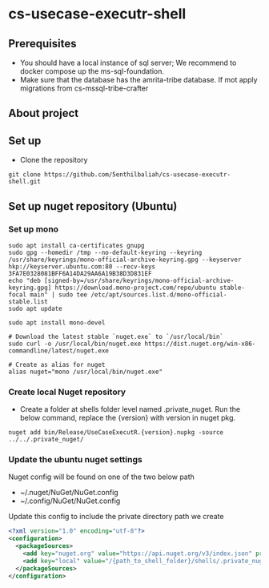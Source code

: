 # cs-usecase-executr-shell

## Prerequisites
- You should have a local instance of sql server; We recommend to docker compose up the ms-sql-foundation.
- Make sure that the database has the amrita-tribe database. If mot apply migrations from cs-mssql-tribe-crafter

## About project

## Set up
- Clone the repository
```shell
git clone https://github.com/5enthilbaliah/cs-usecase-executr-shell.git
```

## Set up nuget repository (Ubuntu)

### Set up mono
```shell
sudo apt install ca-certificates gnupg
sudo gpg --homedir /tmp --no-default-keyring --keyring /usr/share/keyrings/mono-official-archive-keyring.gpg --keyserver hkp://keyserver.ubuntu.com:80 --recv-keys 3FA7E0328081BFF6A14DA29AA6A19B38D3D831EF
echo "deb [signed-by=/usr/share/keyrings/mono-official-archive-keyring.gpg] https://download.mono-project.com/repo/ubuntu stable-focal main" | sudo tee /etc/apt/sources.list.d/mono-official-stable.list
sudo apt update
```

```shell
sudo apt install mono-devel

# Download the latest stable `nuget.exe` to `/usr/local/bin`
sudo curl -o /usr/local/bin/nuget.exe https://dist.nuget.org/win-x86-commandline/latest/nuget.exe

# Create as alias for nuget
alias nuget="mono /usr/local/bin/nuget.exe"
```

### Create local Nuget repository
- Create a folder at shells folder level named .private_nuget. Run the below command, replace the {version} with version in nuget pkg.
```shell
nuget add bin/Release/UseCaseExecutR.{version}.nupkg -source ../../.private_nuget/
```

### Update the ubuntu nuget settings 
Nuget config will be found on one of the two below path
- ~/.nuget/NuGet/NuGet.config
- ~/.config/NuGet/NuGet.config

Update this config to include the private directory path we create
```xml
<?xml version="1.0" encoding="utf-8"?>
<configuration>
  <packageSources>
    <add key="nuget.org" value="https://api.nuget.org/v3/index.json" protocolVersion="3" />
    <add key="local" value="/{path_to_shell_folder}/shells/.private_nuget" />
  </packageSources>
</configuration>
```